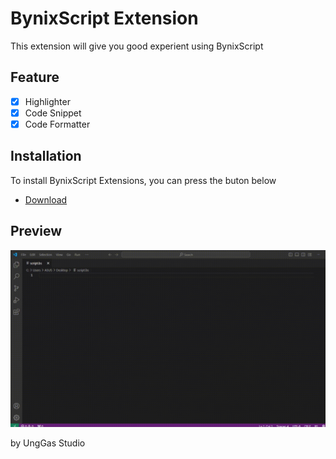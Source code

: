 # BynixScript Extension
This extension will give you good experient using BynixScript
## Feature
- [x] Highlighter
- [x] Code Snippet
- [x] Code Formatter
## Installation
To install BynixScript Extensions, you can press the buton below
- [Download](https://marketplace.visualstudio.com/item?itemName=UngGasStudio.BynixScript-Extension)
## Preview
![preview](preview.gif)

by UngGas Studio
